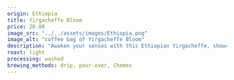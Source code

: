 ```yaml
---
origin: Ethiopia
title: Yirgacheffe Bloom
price: 20.00
image_src: "../../assets/images/Ethiopia.png"
image_alt: "coffee bag of Yirgacheffe Bloom"
description: "Awaken your senses with this Ethiopian Yirgacheffe, showcasing delicate floral aromas, notes of jasmine and bergamot, and a refreshing citrus finish. Perfect for a morning cup or afternoon pick-me-up."
roast: light
processing: washed
brewing_methods: drip, pour-over, Chemex
---
```

